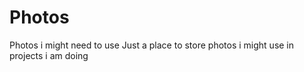 # Photos
Photos i might need to use
Just a place to store photos i might use in projects i am doing
